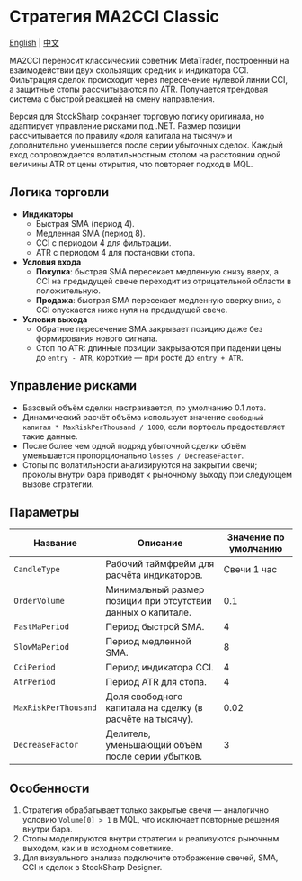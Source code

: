 # Стратегия MA2CCI Classic
[English](README.md) | [中文](README_cn.md)

MA2CCI переносит классический советник MetaTrader, построенный на взаимодействии двух скользящих средних и индикатора CCI. Фильтрация сделок происходит через пересечение нулевой линии CCI, а защитные стопы рассчитываются по ATR. Получается трендовая система с быстрой реакцией на смену направления.

Версия для StockSharp сохраняет торговую логику оригинала, но адаптирует управление рисками под .NET. Размер позиции рассчитывается по правилу «доля капитала на тысячу» и дополнительно уменьшается после серии убыточных сделок. Каждый вход сопровождается волатильностным стопом на расстоянии одной величины ATR от цены открытия, что повторяет подход в MQL.

## Логика торговли

- **Индикаторы**
  - Быстрая SMA (период 4).
  - Медленная SMA (период 8).
  - CCI с периодом 4 для фильтрации.
  - ATR с периодом 4 для постановки стопа.
- **Условия входа**
  - **Покупка**: быстрая SMA пересекает медленную снизу вверх, а CCI на предыдущей свече переходит из отрицательной области в положительную.
  - **Продажа**: быстрая SMA пересекает медленную сверху вниз, а CCI опускается ниже нуля на предыдущей свече.
- **Условия выхода**
  - Обратное пересечение SMA закрывает позицию даже без формирования нового сигнала.
  - Стоп по ATR: длинные позиции закрываются при падении цены до `entry - ATR`, короткие — при росте до `entry + ATR`.

## Управление рисками

- Базовый объём сделки настраивается, по умолчанию 0.1 лота.
- Динамический расчёт объёма использует значение `свободный капитал * MaxRiskPerThousand / 1000`, если портфель предоставляет такие данные.
- После более чем одной подряд убыточной сделки объём уменьшается пропорционально `losses / DecreaseFactor`.
- Стопы по волатильности анализируются на закрытии свечи; проколы внутри бара приводят к рыночному выходу при следующем вызове стратегии.

## Параметры

| Название | Описание | Значение по умолчанию |
| --- | --- | --- |
| `CandleType` | Рабочий таймфрейм для расчёта индикаторов. | Свечи 1 час |
| `OrderVolume` | Минимальный размер позиции при отсутствии данных о капитале. | 0.1 |
| `FastMaPeriod` | Период быстрой SMA. | 4 |
| `SlowMaPeriod` | Период медленной SMA. | 8 |
| `CciPeriod` | Период индикатора CCI. | 4 |
| `AtrPeriod` | Период ATR для стопа. | 4 |
| `MaxRiskPerThousand` | Доля свободного капитала на сделку (в расчёте на тысячу). | 0.02 |
| `DecreaseFactor` | Делитель, уменьшающий объём после серии убытков. | 3 |

## Особенности

1. Стратегия обрабатывает только закрытые свечи — аналогично условию `Volume[0] > 1` в MQL, что исключает повторные решения внутри бара.
2. Стопы моделируются внутри стратегии и реализуются рыночным выходом, как и в исходном советнике.
3. Для визуального анализа подключите отображение свечей, SMA, CCI и сделок в StockSharp Designer.
